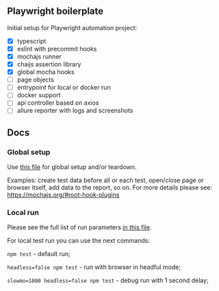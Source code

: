 ## Playwright boilerplate

Initial setup for Playwright automation project:

-   [x] typescript
-   [x] eslint with precommit hooks
-   [x] mochajs runner
-   [x] chaijs assertion library
-   [x] global mocha hooks
-   [ ] page objects
-   [ ] entrypoint for local or docker run
-   [ ] docker support
-   [ ] api controller based on axios
-   [ ] allure reporter with logs and screenshots

## Docs

### Global setup

Use [this file](./src/mocha-hooks.ts) for global setup and/or teardown.

Examples: create test data before all or each test, open/close page or browser itself, add data to the report, so on.
For more details please see: https://mochajs.org/#root-hook-plugins

### Local run

Please see the full list of run parameters [in this file](./src/run-parameters.ts).

For local test run you can use the next commands:

`npm test` - default run;

`headless=false npm test` - run with browser in headful mode;

`slowmo=1000 headless=false npm test` - debug run with 1 second delay;
